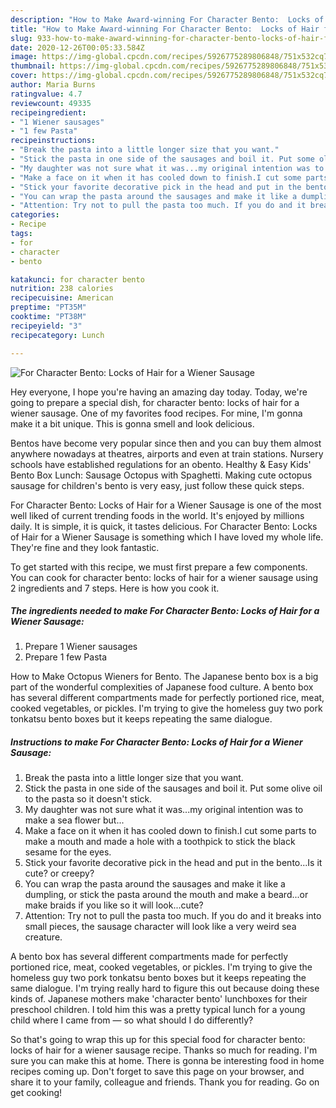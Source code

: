 ```yaml
---
description: "How to Make Award-winning For Character Bento:  Locks of Hair for a Wiener Sausage"
title: "How to Make Award-winning For Character Bento:  Locks of Hair for a Wiener Sausage"
slug: 933-how-to-make-award-winning-for-character-bento-locks-of-hair-for-a-wiener-sausage
date: 2020-12-26T00:05:33.584Z
image: https://img-global.cpcdn.com/recipes/5926775289806848/751x532cq70/for-character-bento-locks-of-hair-for-a-wiener-sausage-recipe-main-photo.jpg
thumbnail: https://img-global.cpcdn.com/recipes/5926775289806848/751x532cq70/for-character-bento-locks-of-hair-for-a-wiener-sausage-recipe-main-photo.jpg
cover: https://img-global.cpcdn.com/recipes/5926775289806848/751x532cq70/for-character-bento-locks-of-hair-for-a-wiener-sausage-recipe-main-photo.jpg
author: Maria Burns
ratingvalue: 4.7
reviewcount: 49335
recipeingredient:
- "1 Wiener sausages"
- "1 few Pasta"
recipeinstructions:
- "Break the pasta into a little longer size that you want."
- "Stick the pasta in one side of the sausages and boil it. Put some olive oil to the pasta so it doesn&#39;t stick."
- "My daughter was not sure what it was...my original intention was to make a sea flower but..."
- "Make a face on it when it has cooled down to finish.I cut some parts to make a mouth and made a hole with a toothpick to stick the black sesame for the eyes."
- "Stick your favorite decorative pick in the head and put in the bento...Is it cute? or creepy?"
- "You can wrap the pasta around the sausages and make it like a dumpling, or stick the pasta around the mouth and make a beard...or make braids if you like so it will look...cute?"
- "Attention: Try not to pull the pasta too much. If you do and it breaks into small pieces, the sausage character will look like a very weird sea creature."
categories:
- Recipe
tags:
- for
- character
- bento

katakunci: for character bento 
nutrition: 238 calories
recipecuisine: American
preptime: "PT35M"
cooktime: "PT38M"
recipeyield: "3"
recipecategory: Lunch

---
```



![For Character Bento:  Locks of Hair for a Wiener Sausage](https://img-global.cpcdn.com/recipes/5926775289806848/751x532cq70/for-character-bento-locks-of-hair-for-a-wiener-sausage-recipe-main-photo.jpg)

Hey everyone, I hope you're having an amazing day today. Today, we're going to prepare a special dish, for character bento:  locks of hair for a wiener sausage. One of my favorites food recipes. For mine, I'm gonna make it a bit unique. This is gonna smell and look delicious.

Bentos have become very popular since then and you can buy them almost anywhere nowadays at theatres, airports and even at train stations. Nursery schools have established regulations for an obento. Healthy &amp; Easy Kids&#39; Bento Box Lunch: Sausage Octopus with Spaghetti. Making cute octopus sausage for children&#39;s bento is very easy, just follow these quick steps.

For Character Bento:  Locks of Hair for a Wiener Sausage is one of the most well liked of current trending foods in the world. It's enjoyed by millions daily. It is simple, it is quick, it tastes delicious. For Character Bento:  Locks of Hair for a Wiener Sausage is something which I have loved my whole life. They're fine and they look fantastic.


To get started with this recipe, we must first prepare a few components. You can cook for character bento:  locks of hair for a wiener sausage using 2 ingredients and 7 steps. Here is how you cook it.

<!--inarticleads1-->

##### The ingredients needed to make For Character Bento:  Locks of Hair for a Wiener Sausage:

1. Prepare 1 Wiener sausages
1. Prepare 1 few Pasta


How to Make Octopus Wieners for Bento. The Japanese bento box is a big part of the wonderful complexities of Japanese food culture. A bento box has several different compartments made for perfectly portioned rice, meat, cooked vegetables, or pickles. I&#39;m trying to give the homeless guy two pork tonkatsu bento boxes but it keeps repeating the same dialogue. 

<!--inarticleads2-->

##### Instructions to make For Character Bento:  Locks of Hair for a Wiener Sausage:

1. Break the pasta into a little longer size that you want.
1. Stick the pasta in one side of the sausages and boil it. Put some olive oil to the pasta so it doesn&#39;t stick.
1. My daughter was not sure what it was...my original intention was to make a sea flower but...
1. Make a face on it when it has cooled down to finish.I cut some parts to make a mouth and made a hole with a toothpick to stick the black sesame for the eyes.
1. Stick your favorite decorative pick in the head and put in the bento...Is it cute? or creepy?
1. You can wrap the pasta around the sausages and make it like a dumpling, or stick the pasta around the mouth and make a beard...or make braids if you like so it will look...cute?
1. Attention: Try not to pull the pasta too much. If you do and it breaks into small pieces, the sausage character will look like a very weird sea creature.


A bento box has several different compartments made for perfectly portioned rice, meat, cooked vegetables, or pickles. I&#39;m trying to give the homeless guy two pork tonkatsu bento boxes but it keeps repeating the same dialogue. I&#39;m trying really hard to figure this out because doing these kinds of. Japanese mothers make &#39;character bento&#39; lunchboxes for their preschool children. I told him this was a pretty typical lunch for a young child where I came from — so what should I do differently? 

So that's going to wrap this up for this special food for character bento:  locks of hair for a wiener sausage recipe. Thanks so much for reading. I'm sure you can make this at home. There is gonna be interesting food in home recipes coming up. Don't forget to save this page on your browser, and share it to your family, colleague and friends. Thank you for reading. Go on get cooking!
